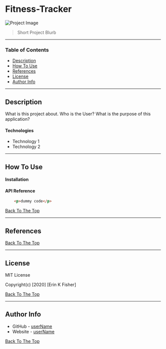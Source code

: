 # Fitness-Tracker

![Project Image](project-image-url)

>Short Project Blurb

---

### Table of Contents

* [Description](#description)
* [How To Use](#how-to-use)
* [References](#references)
* [License](#license)
* [Author Info](#author-info)

---

## Description
What is this project about. Who is the User? What is the purpose of this application? 

#### Technologies

- Technology 1
- Technology 2

---

## How To Use

#### Installation



#### API Reference

```html
    <p>dummy code</p>
```
[Back To The Top](#Fitness-Tracker)

---

## References
[Back To The Top](#Fitness-Tracker)

---

## License

MIT License

Copyright(c) [2020] [Erin K Fisher]

[Back To The Top](#Fitness-Tracker)

---

## Author Info

- GitHub - [userName](url)
- Website - [userName](url) 

[Back To The Top](#Fitness-Tracker)